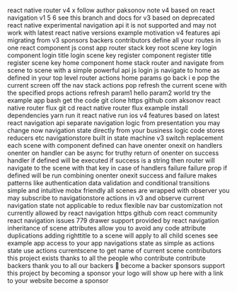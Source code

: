 react native router v4 x follow author paksonov note v4 based on react navigation v1 5 6 see this branch and docs for v3 based on deprecated react native experimental navigation api it is not supported and may not work with latest react native versions example motivation v4 features api migrating from v3 sponsors backers contributors define all your routes in one react component js const app router stack key root scene key login component login title login scene key register component register title register scene key home component home stack router and navigate from scene to scene with a simple powerful api js login js navigate to home as defined in your top level router actions home params go back i e pop the current screen off the nav stack actions pop refresh the current scene with the specified props actions refresh param1 hello param2 world try the example app bash get the code git clone https github com aksonov react native router flux git cd react native router flux example install dependencies yarn run it react native run ios v4 features based on latest react navigation api separate navigation logic from presentation you may change now navigation state directly from your business logic code stores reducers etc navigationstore built in state machine v3 switch replacement each scene with component defined can have onenter onexit on handlers onenter on handler can be async for truthy return of onenter on success handler if defined will be executed if success is a string then router will navigate to the scene with that key in case of handlers failure failure prop if defined will be run combining onenter onexit success and failure makes patterns like authentication data validation and conditional transitions simple and intuitive mobx friendly all scenes are wrapped with observer you may subscribe to navigationstore actions in v3 and observe current navigation state not applicable to redux flexible nav bar customization not currently allowed by react navigation https github com react community react navigation issues 779 drawer support provided by react navigation inheritance of scene attributes allow you to avoid any code attribute duplications adding righttitle to a scene will apply to all child scenes see example app access to your app navigations state as simple as actions state use actions currentscene to get name of current scene contributors this project exists thanks to all the people who contribute contribute backers thank you to all our backers 🙏 become a backer sponsors support this project by becoming a sponsor your logo will show up here with a link to your website become a sponsor